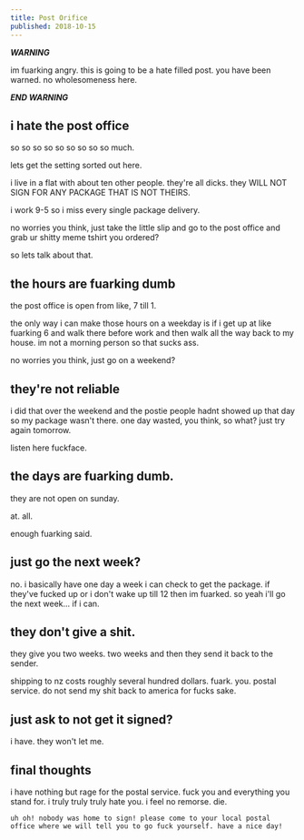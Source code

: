 ```yaml
---
title: Post Orifice
published: 2018-10-15
---
```


***WARNING***

im fuarking angry. this is going to be a hate filled post. you have been warned. no wholesomeness here.

***END WARNING***

## i hate the post office

so so so so so so so so so much.

lets get the setting sorted out here.

i live in a flat with about ten other people. they're all dicks. they WILL NOT SIGN FOR ANY PACKAGE THAT IS NOT THEIRS.

i work 9-5 so i miss every single package delivery.

no worries you think, just take the little slip and go to the post office and grab ur shitty meme tshirt you ordered?

so lets talk about that.

## the hours are fuarking dumb

the post office is open from like, 7 till 1.

the only way i can make those hours on a weekday is if i get up at like fuarking 6 and walk there before work and then walk all the way back to my house. im not a morning person so that sucks ass.

no worries you think, just go on a weekend?

## they're not reliable

i did that over the weekend and the postie people hadnt showed up that day so my package wasn't there. one day wasted, you think, so what? just try again tomorrow.

listen here fuckface.

## the days are fuarking dumb.

they are not open on sunday.

at. all.

enough fuarking said.

## just go the next week?

no. i basically have one day a week i can check to get the package. if they've fucked up or i don't wake up till 12 then im fuarked. so yeah i'll go the next week... if i can.

## they don't give a shit.

they give you two weeks. two weeks and then they send it back to the sender.

shipping to nz costs roughly several hundred dollars. fuark. you. postal service. do not send my shit back to america for fucks sake.

## just ask to not get it signed?

i have. they won't let me.

## final thoughts

i have nothing but rage for the postal service. fuck you and everything you stand for. i truly truly truly hate you. i feel no remorse. die.

`uh oh! nobody was home to sign! please come to your local postal office where we will tell you to go fuck yourself. have a nice day!`
